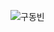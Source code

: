 ![구동빈](https://user-images.githubusercontent.com/106071689/195263528-885e53bb-ee79-4158-aa38-ef9ad5cf02b0.PNG)

